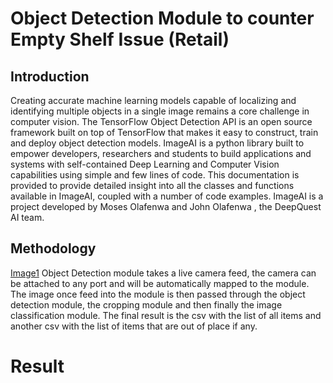 # Object Detection Module to counter Empty Shelf Issue (Retail)

## Introduction
  Creating accurate machine learning models capable of localizing and identifying multiple objects in
a single image remains a core challenge in computer vision. The TensorFlow Object Detection API
is an open source framework built on top of TensorFlow that makes it easy to construct, train and
deploy object detection models.
  ImageAI is a python library built to empower developers, researchers and students to build
applications and systems with self-contained Deep Learning and Computer Vision capabilities
using simple and few lines of code. This documentation is provided to provide detailed insight into
all the classes and functions available in ImageAI, coupled with a number of code
examples. ImageAI is a project developed by Moses Olafenwa and John Olafenwa , the DeepQuest
AI team.

## Methodology
[Image1](https://github.com/abhinav2301/Object_Detection/blob/master/Images/Object_Detection%20Methodology.PNG)
  Object Detection module takes a live camera feed, the camera can be attached to any port and will be
automatically mapped to the module. The image once feed into the module is then passed through the
object detection module, the cropping module and then finally the image classification module. The final
result is the csv with the list of all items and another csv with the list of items that are out of place if any.



# Result

